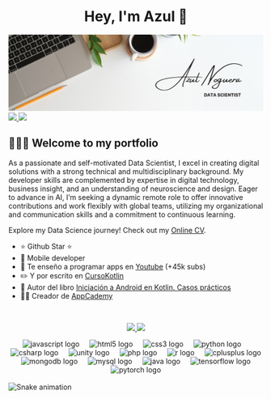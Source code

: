 <div align="center">
<h1 align="center">Hey, I'm Azul 👋</h1>
</div>
<img src="img/banner.png">

<a href="https://www.linkedin.com/in/azul-noguera-95021b237/">
  <img src="https://img.shields.io/badge/Linkedin-green?style=flat&logo=linkedin&logoColor=white&color=0B66C2">
</a>


<a href="https://linktr.ee/azulnoguera">
  <img src="https://img.shields.io/badge/Linktree-green?style=flat&logo=linktree&logoColor=white&color=44E660">
</a>

## 👩🏽‍💻 Welcome to my portfolio 

As a passionate and self-motivated Data Scientist, I excel in creating digital solutions with a strong technical and multidisciplinary background. My developer skills are complemented by expertise in digital technology, business insight, and an understanding of neuroscience and design. Eager to advance in AI, I’m seeking a dynamic remote role to offer innovative contributions and work flexibly with global teams, utilizing my organizational and communication skills and a commitment to continuous learning.

Explore my Data Science journey! Check out my 
<a href="https://www.linkedin.com/in/azul-noguera-95021b237/">Online CV</a>.





- ⭐ Github Star ⭐ 
- 📲 Mobile developer
- 🎥 Te enseño a programar apps en [Youtube](https://youtube.com/aristidevs?sub_confirmation=1) (+45k subs)
- ✏️ Y por escrito en [CursoKotlin](https://cursokotlin.com)
- 📗 Autor del libro [Iniciación a Android en Kotlin. Casos prácticos](https://www.paraninfo.es/catalogo/9788428340922/iniciacion-a-android-en-kotlin--casos-practicos)
- 🧑‍🏫 Creador de [AppCademy](https://appcademy.dev)
<br>

                                                                                                         
<p align="center">
<a href="https://github.com/azulnogueraa">
  <img height="180em" src="https://github-readme-stats-eight-theta.vercel.app/api?username=azulnogueraa&show_icons=true&theme=dark&include_all_commits=true&count_private=true"/>
  <img height="180em" src="https://github-readme-stats-eight-theta.vercel.app/api/top-langs/?username=azulnogueraa&layout=compact&langs_count=8&theme=dark"/>
</a>
</p>


<div align="center">
  <img src="https://skillicons.dev/icons?i=js" height="30" alt="javascript logo"  />
  <img width="12" />
  <img src="https://cdn.jsdelivr.net/gh/devicons/devicon/icons/html5/html5-plain.svg" height="30" alt="html5 logo"  />
  <img width="12" />
  <img src="https://cdn.jsdelivr.net/gh/devicons/devicon/icons/css3/css3-plain.svg" height="30" alt="css3 logo"  />
  <img width="12" />
  <img src="https://cdn.jsdelivr.net/gh/devicons/devicon/icons/python/python-original.svg" height="30" alt="python logo"  />
  <img width="12" />
  <img src="https://cdn.jsdelivr.net/gh/devicons/devicon/icons/csharp/csharp-plain.svg" height="30" alt="csharp logo"  />
  <img width="12" />
  <img src="https://cdn.simpleicons.org/unity/FFFFFF" height="30" alt="unity logo"  />
  <img width="12" />
  <img src="https://skillicons.dev/icons?i=php" height="30" alt="php logo"  />
  <img width="12" />
  <img src="https://skillicons.dev/icons?i=r" height="30" alt="r logo"  />
  <img width="12" />
  <img src="https://cdn.simpleicons.org/c++/00599C" height="30" alt="cplusplus logo"  />
  <img width="12" />
  <img src="https://cdn.simpleicons.org/mongodb/47A248" height="30" alt="mongodb logo"  />
  <img width="12" />
  <img src="https://cdn.simpleicons.org/mysql/4479A1" height="30" alt="mysql logo"  />
  <img width="12" />
  <img src="https://cdn.jsdelivr.net/gh/devicons/devicon/icons/java/java-original.svg" height="30" alt="java logo"  />
  <img width="12" />
  <img src="https://cdn.jsdelivr.net/gh/devicons/devicon/icons/tensorflow/tensorflow-original.svg" height="30" alt="tensorflow logo"  />
  <img width="12" />
  <img src="https://cdn.jsdelivr.net/gh/devicons/devicon/icons/pytorch/pytorch-original.svg" height="30" alt="pytorch logo"  />
</div>


<br clear="both">

<img src="https://raw.githubusercontent.com/azulnogueraa/azulnogueraa/output/snake.svg" alt="Snake animation" />

###




